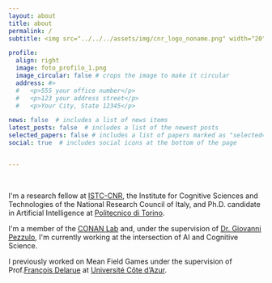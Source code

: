 ```yaml
---
layout: about
title: about
permalink: /
subtitle: <img src="../../../assets/img/cnr_logo_noname.png" width="20" alt="my alt text"/> <a href='https://www.istc.cnr.it/en'>  Institute for Cognitive Sciences and Technologies (CNR)</a> <br> <img src="../../../assets/img/polito_logo.jpg" width="22" alt="my alt text"/> <a href='https://www.polito.it/index.php?lang=en'>  Politecnico di Torino</a>

profile:
  align: right
  image: foto_profilo_1.png
  image_circular: false # crops the image to make it circular
  address: #>
  #   <p>555 your office number</p>
  #   <p>123 your address street</p>
  #   <p>Your City, State 12345</p>

news: false  # includes a list of news items
latest_posts: false  # includes a list of the newest posts
selected_papers: false # includes a list of papers marked as "selected={true}"
social: true  # includes social icons at the bottom of the page


---
```

<br>

I'm a research fellow at [ISTC-CNR](https://www.istc.cnr.it/en), the Institute for Cognitive Sciences and Technologies of the National Research Council of Italy, and Ph.D. candidate in Artificial Intelligence at [Politecnico di Torino](https://www.polito.it/index.php?lang=en).

I'm a member of the [CONAN Lab](https://www.istc.cnr.it/it/group/conan-0) and, under the supervision of [Dr. Giovanni Pezzulo](https://sites.google.com/site/giovannipezzulo/), I'm currently working at the intersection of AI and Cognitive Science. 

I previously worked on Mean Field Games under the supervision of Prof.[François Delarue](https://math.unice.fr/~delarue/) at [Université Côte d’Azur](https://univ-cotedazur.fr/).
